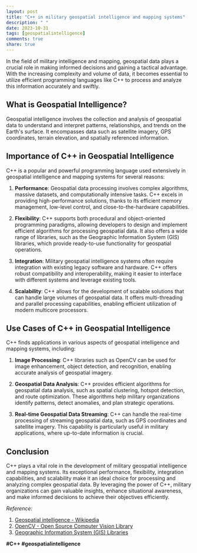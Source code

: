 ```yaml
---
layout: post
title: "C++ in military geospatial intelligence and mapping systems"
description: " "
date: 2023-10-31
tags: [geospatialintelligence]
comments: true
share: true
---
```


In the field of military intelligence and mapping, geospatial data plays a crucial role in making informed decisions and gaining a tactical advantage. With the increasing complexity and volume of data, it becomes essential to utilize efficient programming languages like C++ to process and analyze this information accurately and swiftly.

## What is Geospatial Intelligence?

Geospatial intelligence involves the collection and analysis of geospatial data to understand and interpret patterns, relationships, and trends on the Earth's surface. It encompasses data such as satellite imagery, GPS coordinates, terrain elevation, and spatially referenced information.

## Importance of C++ in Geospatial Intelligence

C++ is a popular and powerful programming language used extensively in geospatial intelligence and mapping systems for several reasons:

1. **Performance**: Geospatial data processing involves complex algorithms, massive datasets, and computationally intensive tasks. C++ excels in providing high-performance solutions, thanks to its efficient memory management, low-level control, and close-to-the-hardware capabilities.

2. **Flexibility**: C++ supports both procedural and object-oriented programming paradigms, allowing developers to design and implement efficient algorithms for processing geospatial data. It also offers a wide range of libraries, such as the Geographic Information System (GIS) libraries, which provide ready-to-use functionality for geospatial operations.

3. **Integration**: Military geospatial intelligence systems often require integration with existing legacy software and hardware. C++ offers robust compatibility and interoperability, making it easier to interface with different systems and leverage existing tools.

4. **Scalability**: C++ allows for the development of scalable solutions that can handle large volumes of geospatial data. It offers multi-threading and parallel processing capabilities, enabling efficient utilization of modern multicore processors.

## Use Cases of C++ in Geospatial Intelligence

C++ finds applications in various aspects of geospatial intelligence and mapping systems, including:

1. **Image Processing**: C++ libraries such as OpenCV can be used for image enhancement, object detection, and recognition, enabling accurate analysis of geospatial imagery.

2. **Geospatial Data Analysis**: C++ provides efficient algorithms for geospatial data analysis, such as spatial clustering, hotspot detection, and route optimization. These algorithms help military organizations identify patterns, detect anomalies, and plan strategic operations.

3. **Real-time Geospatial Data Streaming**: C++ can handle the real-time processing of streaming geospatial data, such as GPS coordinates and satellite imagery. This capability is particularly useful in military applications, where up-to-date information is crucial.

## Conclusion

C++ plays a vital role in the development of military geospatial intelligence and mapping systems. Its exceptional performance, flexibility, integration capabilities, and scalability make it an ideal choice for processing and analyzing complex geospatial data. By leveraging the power of C++, military organizations can gain valuable insights, enhance situational awareness, and make informed decisions to achieve their objectives efficiently.

_Reference:_
1. [Geospatial intelligence - Wikipedia](https://en.wikipedia.org/wiki/Geospatial_intelligence)
2. [OpenCV - Open Source Computer Vision Library](https://opencv.org/)
3. [Geographic Information System (GIS) Libraries](https://en.wikipedia.org/wiki/List_of_geographic_information_systems_libraries_and_sources) 

**#C++ #geospatialintelligence**